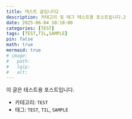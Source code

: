 ```yaml
---
title: 테스트 글입니다2
description: 카테고리 및 태그 테스트용 포스트입니다.2
date: 2025-06-04 10:10:00
categories: [TEST]
tags: [TEST,TIL,SAMPLE]
pin: false
math: true
mermaid: true
# image:
#   path:
#   lqip: 
#   alt: 
---
```


이 글은 테스트용 포스트입니다.

- 카테고리: `TEST`
- 태그: `TEST`, `TIL`, `SAMPLE`
